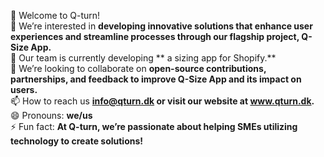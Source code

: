 👋 Welcome to Q-turn!  
👀 We’re interested in **developing innovative solutions that enhance user experiences and streamline processes through our flagship project, Q-Size App.**  
🌱 Our team is currently developing ** a sizing app for Shopify.**  
💞️ We’re looking to collaborate on **open-source contributions, partnerships, and feedback to improve Q-Size App and its impact on users.**  
📫 How to reach us **info@qturn.dk or visit our website at www.qturn.dk.**  
😄 Pronouns: **we/us**  
⚡ Fun fact: **At Q-turn, we’re passionate about helping SMEs utilizing technology to create solutions!**  
<!---
TimSarath/TimSarath is a ✨ special ✨ repository because its `README.md` (this file) appears on your GitHub profile.
You can click the Preview link to take a look at your changes.
--->
